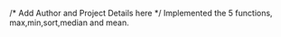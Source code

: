 /* Add Author and Project Details here */
Implemented the 5 functions, max,min,sort,median and mean. 
